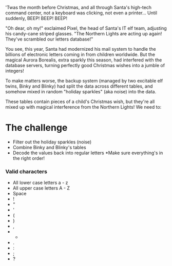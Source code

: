 'Twas the month before Christmas, and all through Santa's high-tech command center, not a keyboard was clicking, not even a printer... Until suddenly, BEEP! BEEP! BEEP!

"Oh dear, oh my!" exclaimed Pixel, the head of Santa's IT elf team, adjusting his candy-cane striped glasses. "The Northern Lights are acting up again! They've scrambled our letters database!"

You see, this year, Santa had modernized his mail system to handle the billions of electronic letters coming in from children worldwide. But the magical Aurora Borealis, extra sparkly this season, had interfered with the database servers, turning perfectly good Christmas wishes into a jumble of integers!

To make matters worse, the backup system (managed by two excitable elf twins, Binky and Blinky) had split the data across different tables, and somehow mixed in random "holiday sparkles" (aka noise) into the data.

These tables contain pieces of a child's Christmas wish, but they're all mixed up with magical interference from the Northern Lights! We need to:

# The challenge 
* Filter out the holiday sparkles (noise)
* Combine Binky and Blinky's tables
* Decode the values back into regular letters
*Make sure everything's in the right order!

### Valid characters 

* All lower case letters a - z
* All upper case letters A - Z
* Space
* !
* "
* '
* (
* )
* ,
* -
* .
* :
* ;
* ?
